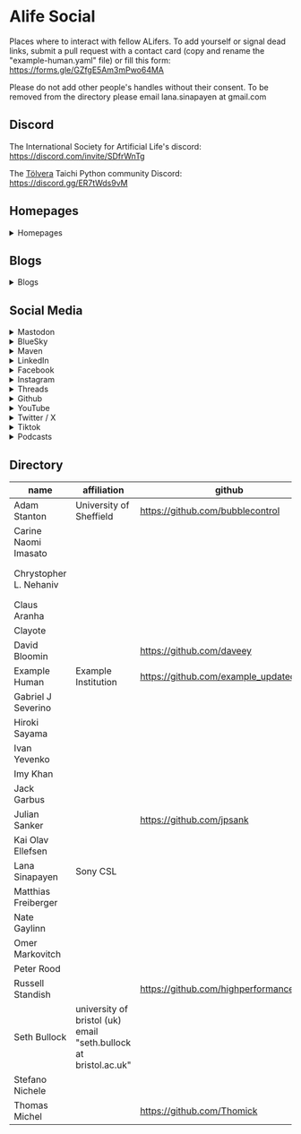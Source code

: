 # Alife Social
Places where to interact with fellow ALifers. To add yourself or signal dead links, submit a pull request with a contact card (copy and rename the "example-human.yaml" file) or fill this form: https://forms.gle/GZfgE5Am3mPwo64MA
 
Please do not add other people's handles without their consent. To be removed from the directory please email lana.sinapayen at gmail.com

## Discord

The International Society for Artificial Life's discord: https://discord.com/invite/SDfrWnTg

The [Tölvera](http://tolvera.is) Taichi Python community Discord: https://discord.gg/ER7tWds9vM

## Homepages
<details>

 <summary>Homepages</summary>

<p>Adam Stanton <a href="https://machinemachines.org">https://machinemachines.org</a></p>
<p>Chrystopher L. Nehaniv <a href="https://uwaterloo.ca/systems-design-engineering/profile/cnehaniv">https://uwaterloo.ca/systems-design-engineering/profile/cnehaniv</a></p>
<p>Example Human <a href="https://example.org">https://example.org</a></p>
<p>Lana Sinapayen <a href="https://lanasina.github.io/">https://lanasina.github.io/</a></p>
<p>Seth Bullock <a href="seis.bristol.ac.uk/~sb15704/">seis.bristol.ac.uk/~sb15704/</a></p>
</details>

## Blogs
<details>

 <summary>Blogs</summary>

<p>Adam Stanton <a href="https://machinemachines.org/index.php/blog/">https://machinemachines.org/index.php/blog/</a></p>
<p>Example Human <a href="https://blog.org/example">https://blog.org/example</a></p>
<p>Gabriel J Severino <a href="https://sites.google.com/view/gabrieljulianoseverino/home">https://sites.google.com/view/gabrieljulianoseverino/home</a></p>
<p>Jack Garbus <a href="jarbus.net">jarbus.net</a></p>
<p>Omer Markovitch <a href="https://sites.google.com/site/omermar/">https://sites.google.com/site/omermar/</a></p>
</details>

## Social Media
<details>

 <summary>Mastodon</summary>

<p>Adam Stanton <a href="https://wandering.shop/@teapot">https://wandering.shop/@teapot</a></p>
<p>Claus Aranha <a href="https://scholar.social/@caranha">https://scholar.social/@caranha</a></p>
<p>Clayote <a href="https://peoplemaking.games/@clayote">https://peoplemaking.games/@clayote</a></p>
<p>Example Human <a href="https://example.social/@example">https://example.social/@example</a></p>
<p>Hiroki Sayama <a href="https://mstdn.science/@hirokisayama">https://mstdn.science/@hirokisayama</a></p>
<p>Jack Garbus <a href="https://fosstodon.org/@jarbus">https://fosstodon.org/@jarbus</a></p>
<p>Lana Sinapayen <a href="https://mstdn.science/@lana">https://mstdn.science/@lana</a></p>
<p>Nate Gaylinn <a href="https://tech.lgbt/@ngaylinn">https://tech.lgbt/@ngaylinn</a></p>
<p>Peter Rood <a href="https://mastodon.social/@peterood">https://mastodon.social/@peterood</a></p>
<p>Seth Bullock <a href="https://fediscience.org/@sethbullock">https://fediscience.org/@sethbullock</a></p>
</details>

<details>

 <summary>BlueSky</summary>

<p>Hiroki Sayama <a href="https://bsky.app/profile/hirokisayama.bsky.social">https://bsky.app/profile/hirokisayama.bsky.social</a></p>
<p>Lana Sinapayen <a href="@sinalana.bsky.social">@sinalana.bsky.social</a></p>
<p>Matthias Freiberger <a href="https://bsky.app/profile/freiberg.bsky.social">https://bsky.app/profile/freiberg.bsky.social</a></p>
<p>Peter Rood <a href="https://bsky.app/profile/pdr.io">https://bsky.app/profile/pdr.io</a></p>
<p>Seth Bullock <a href="https://bsky.app/profile/seth-bullock.bsky.social">https://bsky.app/profile/seth-bullock.bsky.social</a></p>
</details>

<details>

 <summary>Maven</summary>

<p>Hiroki Sayama <a href="https://app.heymaven.com/profile/1897">https://app.heymaven.com/profile/1897</a></p>
<p>Peter Rood <a href="https://app.heymaven.com/profile/399">https://app.heymaven.com/profile/399</a></p>
</details>

<details>

 <summary>LinkedIn</summary>

<p>Chrystopher L. Nehaniv <a href="https://www.linkedin.com/in/chrystopher-l-nehaniv-52684513/">https://www.linkedin.com/in/chrystopher-l-nehaniv-52684513/</a></p>
<p>David Bloomin <a href="https://linkedin.com/in/daveey">https://linkedin.com/in/daveey</a></p>
<p>Hiroki Sayama <a href="https://linkedin.com/in/hirokisayama">https://linkedin.com/in/hirokisayama</a></p>
<p>Julian Sanker <a href="https://www.linkedin.com/in/juliansanker">https://www.linkedin.com/in/juliansanker</a></p>
<p>Peter Rood <a href="https://www.linkedin.com/in/peterood/">https://www.linkedin.com/in/peterood/</a></p>
<p>Russell Standish <a href="https://www.linkedin.com/in/russell-standish-3728a23/">https://www.linkedin.com/in/russell-standish-3728a23/</a></p>
<p>Stefano Nichele <a href="https://www.linkedin.com/in/stefano-nichele-a873714">https://www.linkedin.com/in/stefano-nichele-a873714</a></p>
<p>Thomas Michel <a href="https://www.linkedin.com/in/thomas-michel-71508123b">https://www.linkedin.com/in/thomas-michel-71508123b</a></p>
</details>

<details>

 <summary>Facebook</summary>

<p>Hiroki Sayama <a href="https://www.facebook.com/hirokisayama">https://www.facebook.com/hirokisayama</a></p>
</details>

<details>

 <summary>Instagram</summary>

<p>Carine Naomi Imasato <a href="http://instagram.com/noomydoesart">http://instagram.com/noomydoesart</a></p>
<p>Gabriel J Severino <a href="http://instagram.com/gabethegoblin">http://instagram.com/gabethegoblin</a></p>
<p>Hiroki Sayama <a href="https://www.instagram.com/hsayama/">https://www.instagram.com/hsayama/</a></p>
<p>Imy Khan <a href="http://instagram.com/imytk">http://instagram.com/imytk</a></p>
<p>Julian Sanker <a href="http://instagram.com/juliansanker">http://instagram.com/juliansanker</a></p>
</details>

<details>

 <summary>Threads</summary>

<p>Hiroki Sayama <a href="https://www.threads.net/@hsayama">https://www.threads.net/@hsayama</a></p>
<p>Peter Rood <a href="https://www.threads.net/@peterdrood">https://www.threads.net/@peterdrood</a></p>
</details>

<details>

 <summary>Github</summary>

<p>Adam Stanton <a href="https://github.com/bubblecontrol">https://github.com/bubblecontrol</a></p>
<p>David Bloomin <a href="https://github.com/daveey">https://github.com/daveey</a></p>
<p>Example Human <a href="https://github.com/example_updated">https://github.com/example_updated</a></p>
<p>Julian Sanker <a href="https://github.com/jpsank">https://github.com/jpsank</a></p>
<p>Russell Standish <a href="https://github.com/highperformancecoder">https://github.com/highperformancecoder</a></p>
<p>Thomas Michel <a href="https://github.com/Thomick">https://github.com/Thomick</a></p>
</details>

<details>

 <summary>YouTube</summary>

<p>Hiroki Sayama <a href="https://youtube.com/ComplexSystem">https://youtube.com/ComplexSystem</a></p>
</details>

<details>

 <summary>Twitter / X</summary>

<p>Carine Naomi Imasato <a href="https://twitter.com/cnimasato">https://twitter.com/cnimasato</a></p>
<p>Chrystopher L. Nehaniv <a href="https://twitter.com/NehanivCL">https://twitter.com/NehanivCL</a></p>
<p>David Bloomin <a href="https://twitter.com/daveey">https://twitter.com/daveey</a></p>
<p>Gabriel J Severino <a href="https://x.com/GJSeverino">https://x.com/GJSeverino</a></p>
<p>Hiroki Sayama <a href="https://x.com/hirokisayama">https://x.com/hirokisayama</a></p>
<p>Ivan Yevenko <a href="https://x.com/ivan_yevenko">https://x.com/ivan_yevenko</a></p>
<p>Imy Khan <a href="https://twitter.com/imy_tk">https://twitter.com/imy_tk</a></p>
<p>Kai Olav Ellefsen <a href="https://x.com/Jallafsen">https://x.com/Jallafsen</a></p>
<p>Matthias Freiberger <a href="https://twitter.com/mfreib">https://twitter.com/mfreib</a></p>
<p>Omer Markovitch <a href="https://x.com/omermarkovitch">https://x.com/omermarkovitch</a></p>
<p>Seth Bullock <a href="https://x.com/_SethBullock_">https://x.com/_SethBullock_</a></p>
<p>Stefano Nichele <a href="https://twitter.com/stenichele">https://twitter.com/stenichele</a></p>
<p>Thomas Michel <a href="https://x.com/Thomik_">https://x.com/Thomik_</a></p>
</details>

<details>

 <summary>Tiktok</summary>

<p>Imy Khan <a href="https://www.tiktok.com/@imy_k">https://www.tiktok.com/@imy_k</a></p>
</details>

<details>

 <summary>Podcasts</summary>

<p>Example Human <a href="https://example.podcast.com/">https://example.podcast.com/</a></p>
<p>Imy Khan <a href="http://podcast.imytk.co.uk/">http://podcast.imytk.co.uk/</a></p>
<p>Peter Rood <a href="https://example.podcast.com/">https://example.podcast.com/</a></p>
</details>

## Directory
| name                   |  affiliation                                                      |  github                                  |  twitter                        |  mastodon                             |  threads                             |  bluesy                                            |  maven                                 |  instagram                          |  linkedin                                                    |  facebook                              |  youtube                           |  tiktok                        |  homepage                                                         |  blog                                                      |  podcast                      |
| ---------------------- | ----------------------------------------------------------------- | ---------------------------------------- | ------------------------------- | ------------------------------------- | ------------------------------------ | -------------------------------------------------- | -------------------------------------- | ----------------------------------- | ------------------------------------------------------------ | -------------------------------------- | ---------------------------------- | ------------------------------ | ----------------------------------------------------------------- | ---------------------------------------------------------- | ----------------------------- |
| Adam Stanton           |  University of Sheffield                                          |  https://github.com/bubblecontrol        |                                 |  https://wandering.shop/@teapot       |                                      |                                                    |                                        |                                     |                                                              |                                        |                                    |                                |  https://machinemachines.org                                      |  https://machinemachines.org/index.php/blog/               |                               |
| Carine Naomi Imasato   |                                                                   |                                          |  https://twitter.com/cnimasato  |                                       |                                      |                                                    |                                        |  http://instagram.com/noomydoesart  |                                                              |                                        |                                    |                                |                                                                   |                                                            |                               |
| Chrystopher L. Nehaniv |                                                                   |                                          |  https://twitter.com/NehanivCL  |                                       |                                      |                                                    |                                        |                                     |  https://www.linkedin.com/in/chrystopher-l-nehaniv-52684513/ |                                        |                                    |                                |  https://uwaterloo.ca/systems-design-engineering/profile/cnehaniv |                                                            |                               |
| Claus Aranha           |                                                                   |                                          |                                 |  https://scholar.social/@caranha      |                                      |                                                    |                                        |                                     |                                                              |                                        |                                    |                                |                                                                   |                                                            |                               |
| Clayote                |                                                                   |                                          |                                 |  https://peoplemaking.games/@clayote  |                                      |                                                    |                                        |                                     |                                                              |                                        |                                    |                                |                                                                   |                                                            |                               |
| David Bloomin          |                                                                   |  https://github.com/daveey               |  https://twitter.com/daveey     |                                       |                                      |                                                    |                                        |                                     |  https://linkedin.com/in/daveey                              |                                        |                                    |                                |                                                                   |                                                            |                               |
| Example Human          |  Example Institution                                              |  https://github.com/example_updated      |                                 |  https://example.social/@example      |                                      |                                                    |                                        |                                     |                                                              |                                        |                                    |                                |  https://example.org                                              |  https://blog.org/example                                  |  https://example.podcast.com/ |
| Gabriel J Severino     |                                                                   |                                          |  https://x.com/GJSeverino       |                                       |                                      |                                                    |                                        |  http://instagram.com/gabethegoblin |                                                              |                                        |                                    |                                |                                                                   |  https://sites.google.com/view/gabrieljulianoseverino/home |                               |
| Hiroki Sayama          |                                                                   |                                          |  https://x.com/hirokisayama     |  https://mstdn.science/@hirokisayama  |  https://www.threads.net/@hsayama    |  https://bsky.app/profile/hirokisayama.bsky.social |  https://app.heymaven.com/profile/1897 |  https://www.instagram.com/hsayama/ |  https://linkedin.com/in/hirokisayama                        |  https://www.facebook.com/hirokisayama |  https://youtube.com/ComplexSystem |                                |                                                                   |                                                            |                               |
| Ivan Yevenko           |                                                                   |                                          |  https://x.com/ivan_yevenko     |                                       |                                      |                                                    |                                        |                                     |                                                              |                                        |                                    |                                |                                                                   |                                                            |                               |
| Imy Khan               |                                                                   |                                          |  https://twitter.com/imy_tk     |                                       |                                      |                                                    |                                        |  http://instagram.com/imytk         |                                                              |                                        |                                    |  https://www.tiktok.com/@imy_k |                                                                   |                                                            |  http://podcast.imytk.co.uk/  |
| Jack Garbus            |                                                                   |                                          |                                 |  https://fosstodon.org/@jarbus        |                                      |                                                    |                                        |                                     |                                                              |                                        |                                    |                                |                                                                   |  jarbus.net                                                |                               |
| Julian Sanker          |                                                                   |  https://github.com/jpsank               |                                 |                                       |                                      |                                                    |                                        |  http://instagram.com/juliansanker  |  https://www.linkedin.com/in/juliansanker                    |                                        |                                    |                                |                                                                   |                                                            |                               |
| Kai Olav Ellefsen      |                                                                   |                                          |  https://x.com/Jallafsen        |                                       |                                      |                                                    |                                        |                                     |                                                              |                                        |                                    |                                |                                                                   |                                                            |                               |
| Lana Sinapayen         |  Sony CSL                                                         |                                          |                                 |  https://mstdn.science/@lana          |                                      |  @sinalana.bsky.social                             |                                        |                                     |                                                              |                                        |                                    |                                |  https://lanasina.github.io/                                      |                                                            |                               |
| Matthias Freiberger    |                                                                   |                                          |  https://twitter.com/mfreib     |                                       |                                      |  https://bsky.app/profile/freiberg.bsky.social     |                                        |                                     |                                                              |                                        |                                    |                                |                                                                   |                                                            |                               |
| Nate Gaylinn           |                                                                   |                                          |                                 |  https://tech.lgbt/@ngaylinn          |                                      |                                                    |                                        |                                     |                                                              |                                        |                                    |                                |                                                                   |                                                            |                               |
| Omer Markovitch        |                                                                   |                                          |  https://x.com/omermarkovitch   |                                       |                                      |                                                    |                                        |                                     |                                                              |                                        |                                    |                                |                                                                   |  https://sites.google.com/site/omermar/                    |                               |
| Peter Rood             |                                                                   |                                          |                                 |  https://mastodon.social/@peterood    |  https://www.threads.net/@peterdrood |  https://bsky.app/profile/pdr.io                   |  https://app.heymaven.com/profile/399  |                                     |  https://www.linkedin.com/in/peterood/                       |                                        |                                    |                                |                                                                   |                                                            |  https://example.podcast.com/ |
| Russell Standish       |                                                                   |  https://github.com/highperformancecoder |                                 |                                       |                                      |                                                    |                                        |                                     |  https://www.linkedin.com/in/russell-standish-3728a23/       |                                        |                                    |                                |                                                                   |                                                            |                               |
| Seth Bullock           |  university of bristol (uk) email "seth.bullock at bristol.ac.uk" |                                          |  https://x.com/_SethBullock_    |  https://fediscience.org/@sethbullock |                                      |  https://bsky.app/profile/seth-bullock.bsky.social |                                        |                                     |                                                              |                                        |                                    |                                |  seis.bristol.ac.uk/~sb15704/                                     |                                                            |                               |
| Stefano Nichele        |                                                                   |                                          |  https://twitter.com/stenichele |                                       |                                      |                                                    |                                        |                                     |  https://www.linkedin.com/in/stefano-nichele-a873714         |                                        |                                    |                                |                                                                   |                                                            |                               |
| Thomas Michel          |                                                                   |  https://github.com/Thomick              |  https://x.com/Thomik_          |                                       |                                      |                                                    |                                        |                                     |  https://www.linkedin.com/in/thomas-michel-71508123b         |                                        |                                    |                                |                                                                   |                                                            |                               |
